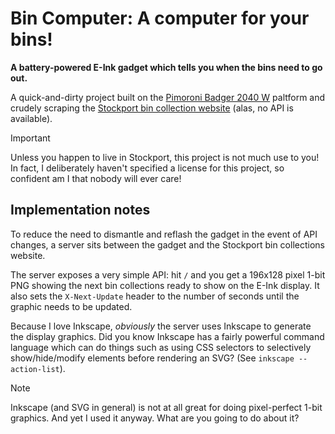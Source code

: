 Bin Computer: A computer for your bins!
=======================================

**A battery-powered E-Ink gadget which tells you when the bins need to go
out.**

A quick-and-dirty project built on the [Pimoroni Badger 2040
W](https://shop.pimoroni.com/products/badger-2040-w?variant=40514062188627)
paltform and crudely scraping the [Stockport bin collection
website](https://www.stockport.gov.uk/find-your-collection-day) (alas, no API
is available).

> [!IMPORTANT]
> 
> Unless you happen to live in Stockport, this project is not much use to you!
> In fact, I deliberately haven't specified a license for this project, so
> confident am I that nobody will ever care!


Implementation notes
--------------------

To reduce the need to dismantle and reflash the gadget in the event of API
changes, a server sits between the gadget and the Stockport bin collections
website.

The server exposes a very simple API: hit `/` and you get a 196x128 pixel 1-bit
PNG showing the next bin collections ready to show on the E-Ink display. It
also sets the `X-Next-Update` header to the number of seconds until the graphic
needs to be updated.

Because I love Inkscape, *obviously* the server uses Inkscape to generate the
display graphics. Did you know Inkscape has a fairly powerful command language
which can do things such as using CSS selectors to selectively show/hide/modify
elements before rendering an SVG? (See `inkscape --action-list`).

> [!NOTE]
> Inkscape (and SVG in general) is not at all great for doing pixel-perfect
> 1-bit graphics. And yet I used it anyway. What are you going to do about it?
